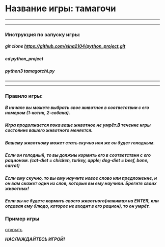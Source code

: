 # Название игры: тамагочи
***
---
### Инструкция по запуску игры:
##### git clone https://github.com/sina2104/python_project.git 
##### cd python_project
##### python3 tamagotchi.py
***
---
### Правило игры:
##### В начале вы можете выбрать свое животное в соответствии с его номером (1-котик, 2-собака).
##### Игра продолжается пока ваше животное не умрёт.В течение игры состояние вашего животного меняется.
##### Вашему животному может стать скучно или же он будет голодным.
##### Если он голодный, то вы должны кормить его в соответствии с его рационом. (cat-diet = chicken, turkey, apple; dog-diet = beef, bone, carrot)
##### Если ему скучно, то вы ему научите новое слово или предложение, и он вам скажет один из слов, которые вы ему научили. Брегите своих животных!
##### Если вы не будете кормить своего животного(нажимая на ENTER, или отдавая ему блюдо, которое не входит в его рацион), то он умрёт.
### Пример игры
[открыть](https://photos.google.com/share/AF1QipMOyHqmAPwtCFAhOxixgQEKR6XEOW9wSvqcPp1PNTGVrKIgXRsBsigHzuHdoPaoNA?key=QzhGZjJxVXczSkFlNDZpZGoxUlQwMnFxRXVUY1Bn)

***НАСЛАЖДАЙТЕСЬ ИГРОЙ!***
